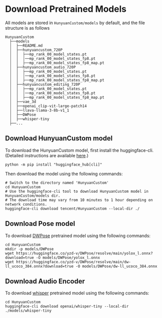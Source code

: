 # Download Pretrained Models

All models are stored in `HunyuanCustom/models` by default, and the file structure is as follows
```shell
HunyuanCustom
  ├──models
  │  ├──README.md
  │  ├──hunyuancustom_720P
  │  │  ├──mp_rank_00_model_states.pt
  │  │  │──mp_rank_00_model_states_fp8.pt
  │  │  ├──mp_rank_00_model_states_fp8_map.pt
  │  ├──hunyuancustom_audio_720P
  │  │  ├──mp_rank_00_model_states.pt
  │  │  │──mp_rank_00_model_states_fp8.pt
  │  │  ├──mp_rank_00_model_states_fp8_map.pt
  │  ├──hunyuancustom_editing_720P
  │  │  ├──mp_rank_00_model_states.pt
  │  │  │──mp_rank_00_model_states_fp8.pt
  │  │  ├──mp_rank_00_model_states_fp8_map.pt
  │  ├──vae_3d
  │  ├──openai_clip-vit-large-patch14
  │  ├──llava-llama-3-8b-v1_1
  │  ├──DWPose
  │  ├──whisper-tiny
  ├──...
```

## Download HunyuanCustom model
To download the HunyuanCustom model, first install the huggingface-cli. (Detailed instructions are available [here](https://huggingface.co/docs/huggingface_hub/guides/cli).)

```shell
python -m pip install "huggingface_hub[cli]"
```

Then download the model using the following commands:

```shell
# Switch to the directory named 'HunyuanCustom'
cd HunyuanCustom
# Use the huggingface-cli tool to download HunyuanCustom model in HunyuanCustom/models dir.
# The download time may vary from 10 minutes to 1 hour depending on network conditions.
huggingface-cli download tencent/HunyuanCustom --local-dir ./
```

## Download Pose model
To download [DWPose](https://huggingface.co/yzd-v/DWPose/tree/main) pretrained model using the following commands: 

```shell
cd HunyuanCustom
mkdir -p models/DWPose
wget https://huggingface.co/yzd-v/DWPose/resolve/main/yolox_l.onnx?download=true -O models/DWPose/yolox_l.onnx
wget https://huggingface.co/yzd-v/DWPose/resolve/main/dw-ll_ucoco_384.onnx?download=true -O models/DWPose/dw-ll_ucoco_384.onnx
```

## Download Audio Encoder
To download [whisper](https://huggingface.co/openai/whisper-tiny/tree/main) pretrained model using the following commands: 

```shell
cd HunyuanCustom
huggingface-cli download openai/whisper-tiny --local-dir ./models/whisper-tiny
```
